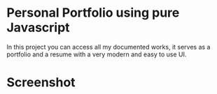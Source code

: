 <h1>Personal Portfolio using pure Javascript</h1>

<p>In this project you can access all my documented works, it serves as a portfolio and a resume with a very modern and easy to use UI.</p>

<h1>Screenshot</h1>
<img href="assets/images/screenshots/portfolio.png">

